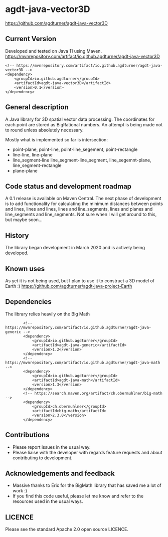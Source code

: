 # agdt-java-vector3D

https://github.com/agdturner/agdt-java-vector3D

## Current Version
Developed and tested on Java 11 using Maven.
https://mvnrepository.com/artifact/io.github.agdturner/agdt-java-vector3D
```
<!-- https://mvnrepository.com/artifact/io.github.agdturner/agdt-java-vector3D -->
<dependency>
    <groupId>io.github.agdturner</groupId>
    <artifactId>agdt-java-vector3D</artifactId>
    <version>0.1</version>
</dependency>
```

## General description
A Java library for 3D spatial vector data processing. The coordinates for each point are stored as BigRational numbers. An attempt is being made not to round unless absolutely necessary.

Mostly what is implemented so far is intersection:
* point-plane, point-line, point-line_segement, point-rectangle
* line-line, line-plane
* line_segment-line line_segment-line_segment, line_segemnt-plane, line_segment-rectangle
* plane-plane

## Code status and development roadmap
A 0.1 release is available on Maven Central. The next phase of development is to add functionality for calculating the minimum distances between points and lines, lines and lines, lines and line_segments, lines and planes and line_segments and line_segments. Not sure when I will get around to this, but maybe soon... 

## History
The library began development in March 2020 and is actively being developed. 

## Known uses
As yet it is not being used, but I plan to use it to construct a 3D model of Earth :) https://github.com/agdturner/agdt-java-project-Earth

## Dependencies
The library relies heavily on the Big Math
```
        <!-- https://mvnrepository.com/artifact/io.github.agdturner/agdt-java-generic -->
        <dependency>
            <groupId>io.github.agdturner</groupId>
            <artifactId>agdt-java-generic</artifactId>
            <version>1.2</version>
        </dependency>
        <!-- https://mvnrepository.com/artifact/io.github.agdturner/agdt-java-math -->
        <dependency>
            <groupId>io.github.agdturner</groupId>
            <artifactId>agdt-java-math</artifactId>
            <version>1.3</version>
        </dependency>
        <!-- https://search.maven.org/artifact/ch.obermuhlner/big-math -->
        <dependency>
            <groupId>ch.obermuhlner</groupId>
            <artifactId>big-math</artifactId>
            <version>2.3.0</version>
        </dependency>
```

## Contributions
- Please report issues in the usual way.
- Please liaise with the developer with regards feature requests and about contributing to development.

## Acknowledgements and feedback
* Massive thanks to Eric for the BigMath library that has saved me a lot of work :)
* If you find this code useful, please let me know and refer to the resources used in the usual ways.

## LICENCE
Please see the standard Apache 2.0 open source LICENCE.
